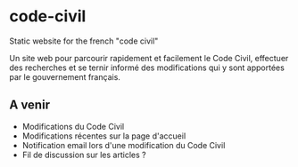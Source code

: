 # code-civil
Static website for the french "code civil"

Un site web pour parcourir rapidement et facilement le Code Civil, effectuer des recherches et se ternir informé des modifications qui y sont apportées par le gouvernement français.

## A venir

- Modifications du Code Civil
- Modifications récentes sur la page d'accueil
- Notification email lors d'une modification du Code Civil
- Fil de discussion sur les articles ?
